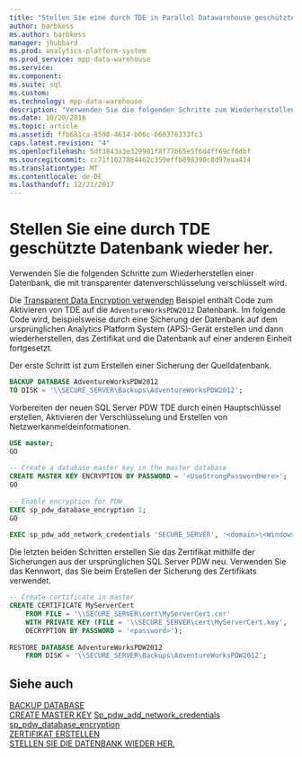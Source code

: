```yaml
---
title: "Stellen Sie eine durch TDE in Parallel Datawarehouse geschützte Datenbank wieder her"
author: barbkess
ms.author: barbkess
manager: jhubbard
ms.prod: analytics-platform-system
ms.prod_service: mpp-data-warehouse
ms.service: 
ms.component: 
ms.suite: sql
ms.custom: 
ms.technology: mpp-data-warehouse
description: "Verwenden Sie die folgenden Schritte zum Wiederherstellen einer Datenbank, die mit transparenter datenverschlüsselung verschlüsselt wird."
ms.date: 10/20/2016
ms.topic: article
ms.assetid: ffb681ca-8598-4614-b06c-660376333fc3
caps.latest.revision: "4"
ms.openlocfilehash: 5df3843a3e329901f8f77b65e5f6d4ff69cf6dbf
ms.sourcegitcommit: cc71f1027884462c359effb898390c8d97eaa414
ms.translationtype: MT
ms.contentlocale: de-DE
ms.lasthandoff: 12/21/2017
---
```

# <a name="restore-a-database-protected-by-tde"></a>Stellen Sie eine durch TDE geschützte Datenbank wieder her.
Verwenden Sie die folgenden Schritte zum Wiederherstellen einer Datenbank, die mit transparenter datenverschlüsselung verschlüsselt wird.  
  
Die [Transparent Data Encryption verwenden](transparent-data-encryption.md#using-tde) Beispiel enthält Code zum Aktivieren von TDE auf die `AdventureWorksPDW2012` Datenbank. Im folgende Code wird, beispielsweise durch eine Sicherung der Datenbank auf dem ursprünglichen Analytics Platform System (APS)-Gerät erstellen und dann wiederherstellen, das Zertifikat und die Datenbank auf einer anderen Einheit fortgesetzt.  
  
Der erste Schritt ist zum Erstellen einer Sicherung der Quelldatenbank.  
  
```sql  
BACKUP DATABASE AdventureWorksPDW2012   
TO DISK = '\\SECURE_SERVER\Backups\AdventureWorksPDW2012';  
```  
  
Vorbereiten der neuen SQL Server PDW TDE durch einen Hauptschlüssel erstellen, Aktivieren der Verschlüsselung und Erstellen von Netzwerkanmeldeinformationen.  
  
```sql  
USE master;  
GO  
  
-- Create a database master key in the master database  
CREATE MASTER KEY ENCRYPTION BY PASSWORD = '<UseStrongPasswordHere>';  
GO  
  
-- Enable encryption for PDW  
EXEC sp_pdw_database_encryption 1;  
GO  
  
EXEC sp_pdw_add_network_credentials 'SECURE_SERVER', '<domain>\<Windows_user>', '<password>';  
```  
  
Die letzten beiden Schritten erstellen Sie das Zertifikat mithilfe der Sicherungen aus der ursprünglichen SQL Server PDW neu. Verwenden Sie das Kennwort, das Sie beim Erstellen der Sicherung des Zertifikats verwendet.  
  
```sql  
-- Create certificate in master  
CREATE CERTIFICATE MyServerCert  
    FROM FILE = '\\SECURE_SERVER\cert\MyServerCert.cer'   
    WITH PRIVATE KEY (FILE = '\\SECURE_SERVER\cert\MyServerCert.key',   
    DECRYPTION BY PASSWORD = '<password>');  
  
RESTORE DATABASE AdventureWorksPDW2012   
    FROM DISK = '\\SECURE_SERVER\Backups\AdventureWorksPDW2012';  
```  
  
## <a name="see-also"></a>Siehe auch  
[BACKUP DATABASE](../t-sql/statements/backup-database-parallel-data-warehouse.md)  
[CREATE MASTER KEY](../t-sql/statements/create-master-key-transact-sql.md) 
[Sp_pdw_add_network_credentials](../relational-databases/system-stored-procedures/sp-pdw-add-network-credentials-sql-data-warehouse.md)  
[sp_pdw_database_encryption](../relational-databases/system-stored-procedures/sp-pdw-database-encryption-sql-data-warehouse.md)  
[ZERTIFIKAT ERSTELLEN](../t-sql/statements/create-certificate-transact-sql.md)  
[STELLEN SIE DIE DATENBANK WIEDER HER.](../t-sql/statements/restore-database-parallel-data-warehouse.md)
  
